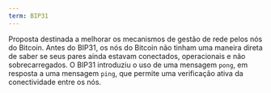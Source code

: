 ```yaml
---
term: BIP31
---
```


Proposta destinada a melhorar os mecanismos de gestão de rede pelos nós do Bitcoin. Antes do BIP31, os nós do Bitcoin não tinham uma maneira direta de saber se seus pares ainda estavam conectados, operacionais e não sobrecarregados. O BIP31 introduziu o uso de uma mensagem `pong`, em resposta a uma mensagem `ping`, que permite uma verificação ativa da conectividade entre os nós.